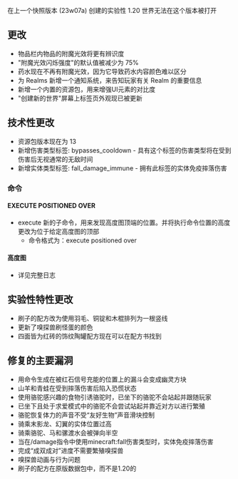 在上一个快照版本 (23w07a) 创建的实验性 1.20 世界无法在这个版本被打开
## 更改
* 物品栏内物品的附魔光效将更有辨识度
* "附魔光效闪烁强度"的默认值被减少为 75%
* 药水现在不再有附魔光效，因为它导致药水内容颜色难以区分
* 为 Realms 新增一个通知系统，来告知玩家有关 Realm 的重要信息
* 新增一个内置的资源包，用来增强UI元素的对比度
* "创建新的世界"屏幕上标签页外观现已被更新
## 技术性更改
* 资源包版本现在为 13
* 新增伤害类型标签: bypasses_cooldown - 具有这个标签的伤害类型将在受到伤害后无视通常的无敌时间
* 新增实体类型标签: fall_damage_immune - 拥有此标签的实体免疫摔落伤害
### 命令
#### EXECUTE POSITIONED OVER
* execute 新的子命令，用来发现高度图顶端的位置。并将执行命令位置的高度更改为位于给定高度图的顶部
    * 命令格式为：execute positioned over <heightmap>
#### 高度图
* 详见完整日志
## 实验性特性更改
* 刷子的配方改为使用羽毛、铜锭和木棍排列为一根竖线
* 更新了嗅探兽刷怪蛋的颜色
* 四面皆为红砖的饰纹陶罐配方现在可以在配方书找到
## 修复的主要漏洞
* 用命令生成在被红石信号充能的位置上的漏斗会变成幽灵方块
* 山羊和青蛙在受到摔落伤害后陷入恐慌状态
* 使用骆驼感兴趣的食物引诱骆驼时，已坐下的骆驼不会站起并跟随玩家
* 已坐下且处于求爱模式中的骆驼不会尝试站起并靠近对方以进行繁殖
* 骆驼恢复体力的声音不受“友好生物”声音滑块控制
* 骑乘末影龙、幻翼的实体位置过高
* 骑乘骆驼、马和骡渡水会被弹向半空
* 当在/damage指令中使用minecraft:fall伤害类型时，实体免疫摔落伤害
* 完成“成双成对”进度不需要繁殖嗅探兽
* 嗅探兽动画与行为问题
* 刷子的配方在原版数据包中，而不是1.20的
